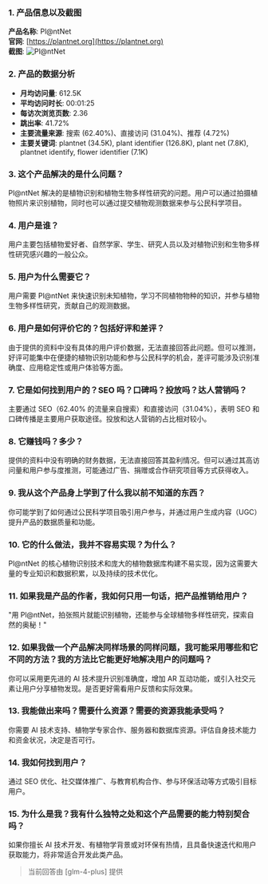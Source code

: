 ### 1. 产品信息以及截图

**产品名称**: Pl@ntNet  
**官网**: [https://plantnet.org](https://plantnet.org)  
**截图**: ![Pl@ntNet](https://cdn-images.toolify.ai/170350440917340062.jpg)

### 2. 产品的数据分析

- **月均访问量**: 612.5K
- **平均访问时长**: 00:01:25
- **每访次浏览页数**: 2.36
- **跳出率**: 41.72%
- **主要流量来源**: 搜索 (62.40%)、直接访问 (31.04%)、推荐 (4.72%)
- **主要关键词**: plantnet (34.5K), plant identifier (126.8K), plant net (7.8K), plantnet identify, flower identifier (7.1K)

### 3. 这个产品解决的是什么问题？

Pl@ntNet 解决的是植物识别和植物生物多样性研究的问题。用户可以通过拍摄植物照片来识别植物，同时也可以通过提交植物观测数据来参与公民科学项目。

### 4. 用户是谁？

用户主要包括植物爱好者、自然学家、学生、研究人员以及对植物识别和生物多样性研究感兴趣的一般公众。

### 5. 用户为什么需要它？

用户需要 Pl@ntNet 来快速识别未知植物，学习不同植物物种的知识，并参与植物生物多样性研究，贡献自己的观测数据。

### 6. 用户是如何评价它的？包括好评和差评？

由于提供的资料中没有具体的用户评价数据，无法直接回答此问题。但可以推测，好评可能集中在便捷的植物识别功能和参与公民科学的机会，差评可能涉及识别准确度、应用稳定性或用户体验等方面。

### 7. 它是如何找到用户的？SEO 吗？口碑吗？投放吗？达人营销吗？

主要通过 SEO（62.40% 的流量来自搜索）和直接访问（31.04%），表明 SEO 和口碑传播是主要用户获取途径。投放和达人营销的占比相对较小。

### 8. 它赚钱吗？多少？

提供的资料中没有明确的财务数据，无法直接回答其盈利情况。但可以通过其高访问量和用户参与度推测，可能通过广告、捐赠或合作研究项目等方式获得收入。

### 9. 我从这个产品身上学到了什么我以前不知道的东西？

你可能学到了如何通过公民科学项目吸引用户参与，并通过用户生成内容（UGC）提升产品的数据质量和功能。

### 10. 它的什么做法，我并不容易实现？为什么？

Pl@ntNet 的核心植物识别技术和庞大的植物数据库构建不易实现，因为这需要大量的专业知识和数据积累，以及持续的技术优化。

### 11. 如果我是产品的作者，我如何只用一句话，把产品推销给用户？

"用 Pl@ntNet，拍张照片就能识别植物，还能参与全球植物多样性研究，探索自然的奥秘！"

### 12. 如果我做一个产品解决同样场景的同样问题，我可能采用哪些和它不同的方法？我的方法比它能更好地解决用户的问题吗？

你可以采用更先进的 AI 技术提升识别准确度，增加 AR 互动功能，或引入社交元素让用户分享植物发现。是否更好需看用户反馈和实际效果。

### 13. 我能做出来吗？需要什么资源？需要的资源我能承受吗？

你需要 AI 技术支持、植物学专家合作、服务器和数据库资源。评估自身技术能力和资金状况，决定是否可行。

### 14. 我如何找到用户？

通过 SEO 优化、社交媒体推广、与教育机构合作、参与环保活动等方式吸引目标用户。

### 15. 为什么是我？我有什么独特之处和这个产品需要的能力特别契合吗？

如果你擅长 AI 技术开发、有植物学背景或对环保有热情，且具备快速迭代和用户获取能力，将非常适合开发此类产品。

> 当前回答由 [glm-4-plus] 提供